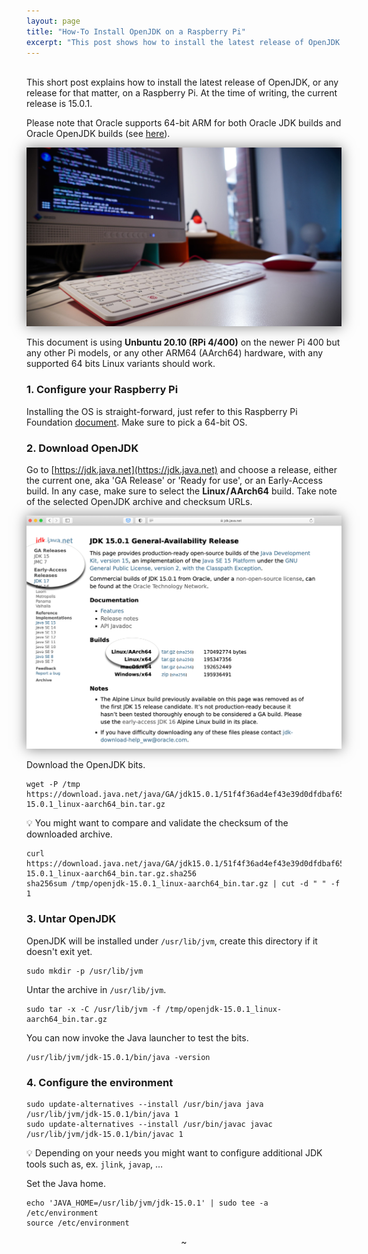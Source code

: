 ```yaml
---
layout: page
title: "How-To Install OpenJDK on a Raspberry Pi"
excerpt: "This post shows how to install the latest release of OpenJDK on a Raspberry Pi…"
---
```


<br>
This short post explains how to install the latest release of OpenJDK, or any release for that matter, on a Raspberry Pi.
At the time of writing, the current release is 15.0.1.

Please note that Oracle supports 64-bit ARM for both Oracle JDK builds and Oracle OpenJDK builds (see [here](https://blogs.oracle.com/java-platform-group/update-on-64-bit-arm-support-for-oracle-openjdk-and-oracle-jdk)). 

<p align="center">
	<img alt="book cover" src="/images/blog/PiPic-small.jpg" style="box-shadow: 0px 0px 20px 0px rgba(0,0,0,0.5);"/>
</p>


This document is using **Unbuntu 20.10 (RPi 4/400)** on the newer Pi 400 but any other Pi models, or any other ARM64 (AArch64) hardware, with any supported 64 bits Linux variants should work. 

<h3>1. Configure your Raspberry Pi</h3>


Installing the OS is straight-forward, just refer to this Raspberry Pi Foundation [document](https://www.raspberrypi.org/software/). Make sure to pick a 64-bit OS.


<h3>2. Download OpenJDK</h3>


Go to [https://jdk.java.net](https://jdk.java.net) and choose a release, either the current one, aka 'GA Release' or 'Ready for use', or an Early-Access build. In any case, make sure to select the **Linux / AArch64**	build. Take note of the selected OpenJDK archive and checksum URLs.

<p align="center">
	<a href="https://jdk.java.net/15/"><img alt="OpenJDK" src="/images/blog/HowTo1.png" style="box-shadow: 0px 0px 20px 0px rgba(0,0,0,0.5);"/></a>
</p>


Download the OpenJDK bits.

```
wget -P /tmp https://download.java.net/java/GA/jdk15.0.1/51f4f36ad4ef43e39d0dfdbaf6549e32/9/GPL/openjdk-15.0.1_linux-aarch64_bin.tar.gz
```

💡 You might want to compare and validate the checksum of the downloaded archive. 

```
curl https://download.java.net/java/GA/jdk15.0.1/51f4f36ad4ef43e39d0dfdbaf6549e32/9/GPL/openjdk-15.0.1_linux-aarch64_bin.tar.gz.sha256
sha256sum /tmp/openjdk-15.0.1_linux-aarch64_bin.tar.gz | cut -d " " -f 1
```

<h3>3. Untar OpenJDK</h3>

OpenJDK will be installed under `/usr/lib/jvm`, create this directory if it doesn't exit yet.

```
sudo mkdir -p /usr/lib/jvm
```

Untar the archive in `/usr/lib/jvm`.

```
sudo tar -x -C /usr/lib/jvm -f /tmp/openjdk-15.0.1_linux-aarch64_bin.tar.gz
```

You can now invoke the Java launcher to test the bits.

```
/usr/lib/jvm/jdk-15.0.1/bin/java -version
```

<h3>4. Configure the environment</h3>

```
sudo update-alternatives --install /usr/bin/java java /usr/lib/jvm/jdk-15.0.1/bin/java 1
sudo update-alternatives --install /usr/bin/javac javac /usr/lib/jvm/jdk-15.0.1/bin/javac 1
```
💡 Depending on your needs you might want to configure additional JDK tools such as, ex. `jlink`, `javap`, …

Set the Java home.

```
echo 'JAVA_HOME=/usr/lib/jvm/jdk-15.0.1' | sudo tee -a /etc/environment
source /etc/environment
```

<center>~</center>
